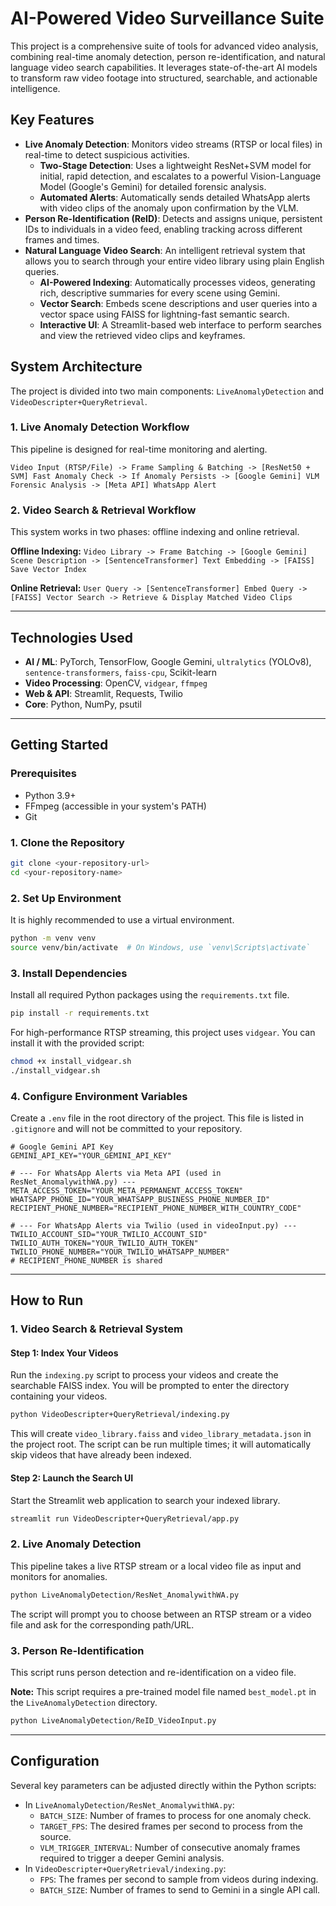 # AI-Powered Video Surveillance Suite

This project is a comprehensive suite of tools for advanced video analysis, combining real-time anomaly detection, person re-identification, and natural language video search capabilities. It leverages state-of-the-art AI models to transform raw video footage into structured, searchable, and actionable intelligence.

## Key Features

  * **Live Anomaly Detection**: Monitors video streams (RTSP or local files) in real-time to detect suspicious activities.
      * **Two-Stage Detection**: Uses a lightweight ResNet+SVM model for initial, rapid detection, and escalates to a powerful Vision-Language Model (Google's Gemini) for detailed forensic analysis.
      * **Automated Alerts**: Automatically sends detailed WhatsApp alerts with video clips of the anomaly upon confirmation by the VLM.
  * **Person Re-Identification (ReID)**: Detects and assigns unique, persistent IDs to individuals in a video feed, enabling tracking across different frames and times.
  * **Natural Language Video Search**: An intelligent retrieval system that allows you to search through your entire video library using plain English queries.
      * **AI-Powered Indexing**: Automatically processes videos, generating rich, descriptive summaries for every scene using Gemini.
      * **Vector Search**: Embeds scene descriptions and user queries into a vector space using FAISS for lightning-fast semantic search.
      * **Interactive UI**: A Streamlit-based web interface to perform searches and view the retrieved video clips and keyframes.

## System Architecture

The project is divided into two main components: `LiveAnomalyDetection` and `VideoDescripter+QueryRetrieval`.

### 1\. Live Anomaly Detection Workflow

This pipeline is designed for real-time monitoring and alerting.

`Video Input (RTSP/File) -> Frame Sampling & Batching -> [ResNet50 + SVM] Fast Anomaly Check -> If Anomaly Persists -> [Google Gemini] VLM Forensic Analysis -> [Meta API] WhatsApp Alert`

### 2\. Video Search & Retrieval Workflow

This system works in two phases: offline indexing and online retrieval.

**Offline Indexing:**
`Video Library -> Frame Batching -> [Google Gemini] Scene Description -> [SentenceTransformer] Text Embedding -> [FAISS] Save Vector Index`

**Online Retrieval:**
`User Query -> [SentenceTransformer] Embed Query -> [FAISS] Vector Search -> Retrieve & Display Matched Video Clips`

-----

##  Technologies Used

  * **AI / ML**: PyTorch, TensorFlow, Google Gemini, `ultralytics` (YOLOv8), `sentence-transformers`, `faiss-cpu`, Scikit-learn
  * **Video Processing**: OpenCV, `vidgear`, `ffmpeg`
  * **Web & API**: Streamlit, Requests, Twilio
  * **Core**: Python, NumPy, psutil

-----

##  Getting Started

### Prerequisites

  * Python 3.9+
  * FFmpeg (accessible in your system's PATH)
  * Git

### 1\. Clone the Repository

```bash
git clone <your-repository-url>
cd <your-repository-name>
```

### 2\. Set Up Environment

It is highly recommended to use a virtual environment.

```bash
python -m venv venv
source venv/bin/activate  # On Windows, use `venv\Scripts\activate`
```

### 3\. Install Dependencies

Install all required Python packages using the `requirements.txt` file.

```bash
pip install -r requirements.txt
```

For high-performance RTSP streaming, this project uses `vidgear`. You can install it with the provided script:

```bash
chmod +x install_vidgear.sh
./install_vidgear.sh
```

### 4\. Configure Environment Variables

Create a `.env` file in the root directory of the project. This file is listed in `.gitignore` and will not be committed to your repository.

```env
# Google Gemini API Key
GEMINI_API_KEY="YOUR_GEMINI_API_KEY"

# --- For WhatsApp Alerts via Meta API (used in ResNet_AnomalywithWA.py) ---
META_ACCESS_TOKEN="YOUR_META_PERMANENT_ACCESS_TOKEN"
WHATSAPP_PHONE_ID="YOUR_WHATSAPP_BUSINESS_PHONE_NUMBER_ID"
RECIPIENT_PHONE_NUMBER="RECIPIENT_PHONE_NUMBER_WITH_COUNTRY_CODE"

# --- For WhatsApp Alerts via Twilio (used in videoInput.py) ---
TWILIO_ACCOUNT_SID="YOUR_TWILIO_ACCOUNT_SID"
TWILIO_AUTH_TOKEN="YOUR_TWILIO_AUTH_TOKEN"
TWILIO_PHONE_NUMBER="YOUR_TWILIO_WHATSAPP_NUMBER"
# RECIPIENT_PHONE_NUMBER is shared
```

-----

##  How to Run

### 1\. Video Search & Retrieval System

#### Step 1: Index Your Videos

Run the `indexing.py` script to process your videos and create the searchable FAISS index. You will be prompted to enter the directory containing your videos.

```bash
python VideoDescripter+QueryRetrieval/indexing.py
```

This will create `video_library.faiss` and `video_library_metadata.json` in the project root. The script can be run multiple times; it will automatically skip videos that have already been indexed.

#### Step 2: Launch the Search UI

Start the Streamlit web application to search your indexed library.

```bash
streamlit run VideoDescripter+QueryRetrieval/app.py
```

### 2\. Live Anomaly Detection

This pipeline takes a live RTSP stream or a local video file as input and monitors for anomalies.

```bash
python LiveAnomalyDetection/ResNet_AnomalywithWA.py
```

The script will prompt you to choose between an RTSP stream or a video file and ask for the corresponding path/URL.

### 3\. Person Re-Identification

This script runs person detection and re-identification on a video file.

**Note:** This script requires a pre-trained model file named `best_model.pt` in the `LiveAnomalyDetection` directory.

```bash
python LiveAnomalyDetection/ReID_VideoInput.py
```

-----

## Configuration

Several key parameters can be adjusted directly within the Python scripts:

  * In `LiveAnomalyDetection/ResNet_AnomalywithWA.py`:
      * `BATCH_SIZE`: Number of frames to process for one anomaly check.
      * `TARGET_FPS`: The desired frames per second to process from the source.
      * `VLM_TRIGGER_INTERVAL`: Number of consecutive anomaly frames required to trigger a deeper Gemini analysis.
  * In `VideoDescripter+QueryRetrieval/indexing.py`:
      * `FPS`: The frames per second to sample from videos during indexing.
      * `BATCH_SIZE`: Number of frames to send to Gemini in a single API call.
